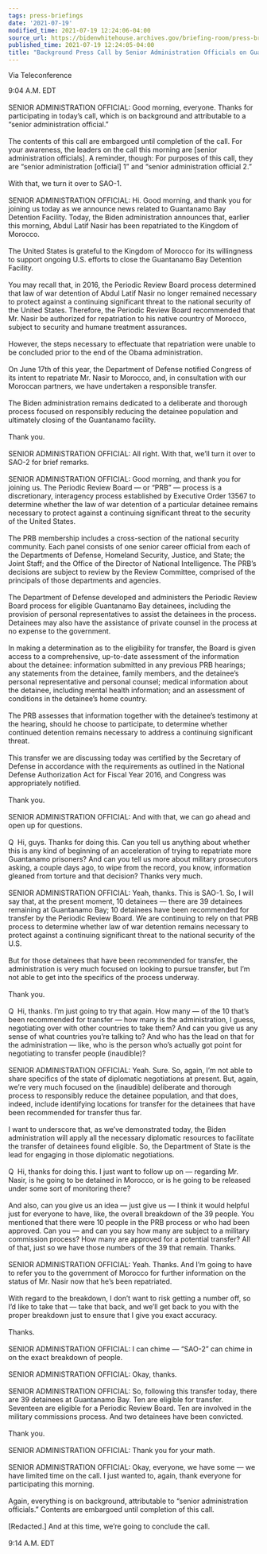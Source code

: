 ```yaml
---
tags: press-briefings
date: '2021-07-19'
modified_time: 2021-07-19 12:24:06-04:00
source_url: https://bidenwhitehouse.archives.gov/briefing-room/press-briefings/2021/07/19/background-press-call-by-senior-administration-officials-on-guantanamo-bay/
published_time: 2021-07-19 12:24:05-04:00
title: "Background Press Call by Senior Administration Officials on Guantanamo\_Bay"
---
```

 
Via Teleconference

9:04 A.M. EDT  
   
SENIOR ADMINISTRATION OFFICIAL: Good morning, everyone. Thanks for
participating in today’s call, which is on background and attributable
to a “senior administration official.”  
   
The contents of this call are embargoed until completion of the call.
For your awareness, the leaders on the call this morning are \[senior
administration officials\]. A reminder, though: For purposes of this
call, they are “senior administration \[official\] 1” and “senior
administration official 2.”  
   
With that, we turn it over to SAO-1.  
   
SENIOR ADMINISTRATION OFFICIAL: Hi. Good morning, and thank you for
joining us today as we announce news related to Guantanamo Bay Detention
Facility. Today, the Biden administration announces that, earlier this
morning, Abdul Latif Nasir has been repatriated to the Kingdom of
Morocco.  
   
The United States is grateful to the Kingdom of Morocco for its
willingness to support ongoing U.S. efforts to close the Guantanamo Bay
Detention Facility.  
   
You may recall that, in 2016, the Periodic Review Board process
determined that law of war detention of Abdul Latif Nasir no longer
remained necessary to protect against a continuing significant threat to
the national security of the United States. Therefore, the Periodic
Review Board recommended that Mr. Nasir be authorized for repatriation
to his native country of Morocco, subject to security and humane
treatment assurances.  
   
However, the steps necessary to effectuate that repatriation were unable
to be concluded prior to the end of the Obama administration.  
   
On June 17th of this year, the Department of Defense notified Congress
of its intent to repatriate Mr. Nasir to Morocco, and, in consultation
with our Moroccan partners, we have undertaken a responsible transfer.  
   
The Biden administration remains dedicated to a deliberate and thorough
process focused on responsibly reducing the detainee population and
ultimately closing of the Guantanamo facility.  
   
Thank you.  
   
SENIOR ADMINISTRATION OFFICIAL: All right. With that, we’ll turn it over
to SAO-2 for brief remarks.  
   
SENIOR ADMINISTRATION OFFICIAL: Good morning, and thank you for joining
us. The Periodic Review Board — or “PRB” — process is a discretionary,
interagency process established by Executive Order 13567 to determine
whether the law of war detention of a particular detainee remains
necessary to protect against a continuing significant threat to the
security of the United States.  
   
The PRB membership includes a cross-section of the national security
community. Each panel consists of one senior career official from each
of the Departments of Defense, Homeland Security, Justice, and State;
the Joint Staff; and the Office of the Director of National
Intelligence. The PRB’s decisions are subject to review by the Review
Committee, comprised of the principals of those departments and
agencies.  
   
The Department of Defense developed and administers the Periodic Review
Board process for eligible Guantanamo Bay detainees, including the
provision of personal representatives to assist the detainees in the
process. Detainees may also have the assistance of private counsel in
the process at no expense to the government.  
   
In making a determination as to the eligibility for transfer, the Board
is given access to a comprehensive, up-to-date assessment of the
information about the detainee: information submitted in any previous
PRB hearings; any statements from the detainee, family members, and the
detainee’s personal representative and personal counsel; medical
information about the detainee, including mental health information; and
an assessment of conditions in the detainee’s home country.  
   
The PRB assesses that information together with the detainee’s testimony
at the hearing, should he choose to participate, to determine whether
continued detention remains necessary to address a continuing
significant threat.  
   
This transfer we are discussing today was certified by the Secretary of
Defense in accordance with the requirements as outlined in the National
Defense Authorization Act for Fiscal Year 2016, and Congress was
appropriately notified.  
   
Thank you.  
   
SENIOR ADMINISTRATION OFFICIAL: And with that, we can go ahead and open
up for questions.  
   
Q  Hi, guys. Thanks for doing this. Can you tell us anything about
whether this is any kind of beginning of an acceleration of trying to
repatriate more Guantanamo prisoners? And can you tell us more about
military prosecutors asking, a couple days ago, to wipe from the record,
you know, information gleaned from torture and that decision? Thanks
very much.  
   
SENIOR ADMINISTRATION OFFICIAL: Yeah, thanks. This is SAO-1. So, I will
say that, at the present moment, 10 detainees — there are 39 detainees
remaining at Guantanamo Bay; 10 detainees have been recommended for
transfer by the Periodic Review Board. We are continuing to rely on that
PRB process to determine whether law of war detention remains necessary
to protect against a continuing significant threat to the national
security of the U.S.  
   
But for those detainees that have been recommended for transfer, the
administration is very much focused on looking to pursue transfer, but
I’m not able to get into the specifics of the process underway.  
   
Thank you.  
   
Q  Hi, thanks. I’m just going to try that again. How many — of the 10
that’s been recommended for transfer — how many is the administration, I
guess, negotiating over with other countries to take them? And can you
give us any sense of what countries you’re talking to? And who has the
lead on that for the administration — like, who is the person who’s
actually got point for negotiating to transfer people (inaudible)?  
   
SENIOR ADMINISTRATION OFFICIAL: Yeah. Sure. So, again, I’m not able to
share specifics of the state of diplomatic negotiations at present. But,
again, we’re very much focused on the (inaudible) deliberate and
thorough process to responsibly reduce the detainee population, and that
does, indeed, include identifying locations for transfer for the
detainees that have been recommended for transfer thus far.  
   
I want to underscore that, as we’ve demonstrated today, the Biden
administration will apply all the necessary diplomatic resources to
facilitate the transfer of detainees found eligible. So, the Department
of State is the lead for engaging in those diplomatic negotiations.  
   
Q  Hi, thanks for doing this. I just want to follow up on — regarding
Mr. Nasir, is he going to be detained in Morocco, or is he going to be
released under some sort of monitoring there?  
   
And also, can you give us an idea — just give us — I think it would
helpful just for everyone to have, like, the overall breakdown of the 39
people. You mentioned that there were 10 people in the PRB process or
who had been approved. Can you — and can you say how many are subject to
a military commission process? How many are approved for a potential
transfer? All of that, just so we have those numbers of the 39 that
remain. Thanks.  
   
SENIOR ADMINISTRATION OFFICIAL: Yeah. Thanks. And I’m going to have to
refer you to the government of Morocco for further information on the
status of Mr. Nasir now that he’s been repatriated.  
   
With regard to the breakdown, I don’t want to risk getting a number off,
so I’d like to take that — take that back, and we’ll get back to you
with the proper breakdown just to ensure that I give you exact
accuracy.  
   
Thanks.  
   
SENIOR ADMINISTRATION OFFICIAL: I can chime — “SAO-2” can chime in on
the exact breakdown of people.  
   
SENIOR ADMINISTRATION OFFICIAL: Okay, thanks.  
   
SENIOR ADMINISTRATION OFFICIAL: So, following this transfer today, there
are 39 detainees at Guantanamo Bay. Ten are eligible for transfer.
Seventeen are eligible for a Periodic Review Board. Ten are involved in
the military commissions process. And two detainees have been
convicted.  
   
Thank you.  
   
SENIOR ADMINISTRATION OFFICIAL: Thank you for your math.  
   
SENIOR ADMINISTRATION OFFICIAL: Okay, everyone, we have some — we have
limited time on the call. I just wanted to, again, thank everyone for
participating this morning.  
   
Again, everything is on background, attributable to “senior
administration officials.” Contents are embargoed until completion of
this call.  
   
\[Redacted.\] And at this time, we’re going to conclude the call.  
   
9:14 A.M. EDT
